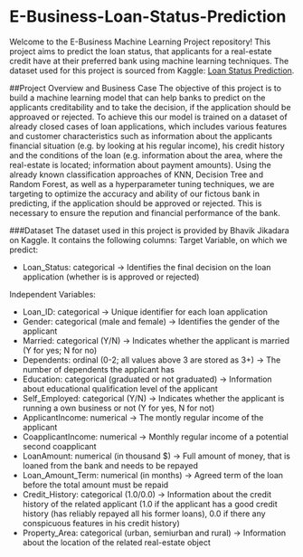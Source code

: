 # E-Business-Loan-Status-Prediction
Welcome to the E-Business Machine Learning Project repository! This project aims to predict the loan status, that applicants for a real-estate credit have at their preferred bank using machine learning techniques. The dataset used for this project is sourced from Kaggle: [Loan Status Prediction](https://www.kaggle.com/datasets/bhavikjikadara/loan-status-prediction).

##Project Overview and Business Case
The objective of this project is to build a machine learning model that can help banks to predict on the applicants creditability and to take the decision, if the application should be approaved or rejected. To achieve this our model is trained on a dataset of already closed cases of loan applications, which includes various features and customer characteristics such as information about the applicants financial situation (e.g. by looking at his regular income), his credit history and the conditions of the loan (e.g. information about the area, where the real-estate is located; information about payment amounts). Using the already known classification approaches of KNN, Decision Tree and Random Forest, as well as a hyperparameter tuning techniques, we are targeting to optimize the accuracy and ability of our fictous bank in predicting, if the application should be approved or rejected. This is necessary to ensure the repution and financial performance of the bank. 

###Dataset
The dataset used in this project is provided by Bhavik Jikadara on Kaggle. It contains the following columns:
Target Variable, on which we predict:
- Loan_Status: categorical -> Identifies the final decision on the loan application (whether is is approved or rejected)

Independent Variables:
- Loan_ID: categorical -> Unique identifier for each loan application
- Gender: categorical (male and female) -> Identifies the gender of the applicant 
- Married: categorical (Y/N) -> Indicates whether the applicant is married (Y for yes; N for no)
- Dependents: ordinal (0-2; all values above 3 are stored as 3+) -> The number of dependents the applicant has
- Education: categorical (graduated or not graduated) -> Information about educational qualification level of the applicant
- Self_Employed: categorical (Y/N) -> Indicates whether the applicant is running a own business or not (Y for yes, N for not)
- ApplicantIncome: numerical -> The montly regular income of the applicant 
- CoapplicantIncome: numerical -> Monthly regular income of a potential second coapplicant
- LoanAmount: numerical (in thousand $) -> Full amount of money, that is loaned from the bank and needs to be repayed
- Loan_Amount_Term: numerical (in months) -> Agreed term of the loan before the total amount must be repaid 
- Credit_History: categorical (1.0/0.0) -> Information about the credit history of the related applicant (1.0 if the applicant has a good credit history (has reliably repayed all his former loans), 0.0 if                                             there any conspicuous features in his credit history)
- Property_Area: categorical (urban, semiurban and rural) -> Information about the location of the related real-estate object
  
